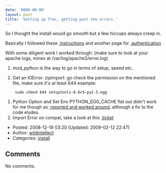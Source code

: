 ```yaml
---
date: '0000-00-00'
layout: post
title: 'Setting up Trac, getting past the errors.'
---
```


So I thought the install would go smooth but a few hiccups always creep
in.

Basically I followed these
<a href="http://trac.edgewall.org/wiki/TracInstallUbuntu" class="ext-link"> instructions</a>
and another page for
<a href="http://trac.edgewall.org/wiki/TracCgi" class="ext-link"> authentication</a>

With some diligent work I worked through: (make sure to look at your
apache logs, mines at /var/log/apache2/error.log)

1.  mod\_python is the way to go in terms of setup, speed etc.
2.  Get an IOError: zipimport: go check the permission on the mentioned
    file, make sure it's at least 644 example:

         sudo chmod 644 setuptools-0.6c9-py2.5.egg

<!-- -->

1.  Python Option and Set Env PYTHON\_EGG\_CACHE flat out didn't work
    for me though as
    <a href="http://stackoverflow.com/questions/215267/how-do-you-fix-a-trac-installation-that-begins-giving-errors-relating-to-python" class="ext-link"> reported
    and worked around</a>, although a fix to the code eludes.
2.  Import Error on compat, take a look at this
    <a href="http://trac.edgewall.org/ticket/7526" class="ext-link"> ticket</a>

-   Posted: 2008-12-19 03:20 (Updated: 2009-02-12 22:47)
-   Author: [wildintellect](author/wildintellect.html)
-   Categories: [install](category/install.html)

Comments
--------

No comments.
